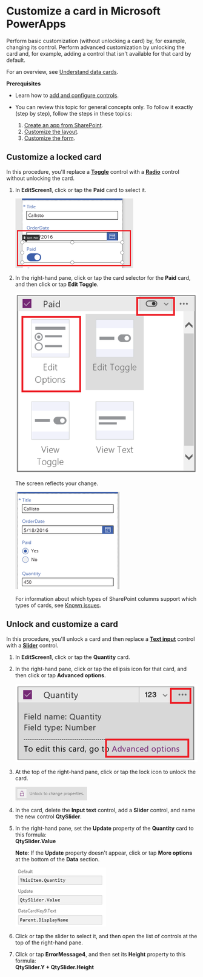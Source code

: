 <properties
	pageTitle="Customize a card | Microsoft PowerApps"
	description="Perform basic and advanced customization on a card"
	services=""
	suite="powerapps"
	documentationCenter=""
	authors="AFTOwen"
	manager="anneta"
	editor=""
	tags="" />

<tags
ms.service="powerapps"
ms.devlang="na"
ms.topic="article"
ms.tgt_pltfrm="na"
ms.workload="na"
ms.date="10/30/2016"
ms.author="anneta"/>

# Customize a card in Microsoft PowerApps #
Perform basic customization (without unlocking a card) by, for example, changing its control. Perform advanced customization by unlocking the card and, for example, adding a control that isn't available for that card by default.

For an overview, see [Understand data cards](working-with-cards.md).

**Prerequisites**

- Learn how to [add and configure controls](add-configure-controls.md).
- You can review this topic for general concepts only. To follow it exactly (step by step), follow the steps in these topics:

	1. [Create an app from SharePoint](app-from-sharepoint.md).
	1. [Customize the layout](customize-layout-sharepoint.md).
	1. [Customize the form](customize-forms-sharepoint.md).

## Customize a locked card ##
In this procedure, you'll replace a **[Toggle](control-toggle.md)** control with a **[Radio](control-radio.md)** control without unlocking the card.

1. In **EditScreen1**, click or tap the **Paid** card to select it.

	![](./media/customize-card/select-paid-card.png)

1. In the right-hand pane, click or tap the card selector for the **Paid** card, and then click or tap **Edit Toggle**.

	![](./media/customize-card/select-toggle-paid.png)

	The screen reflects your change.

	![](./media/customize-card/display-radio.png)

	For information about which types of SharePoint columns support which types of cards, see [Known issues](connection-sharepoint-online.md#known-issues).

## Unlock and customize a card ##
In this procedure, you'll unlock a card and then replace a **[Text input](control-text-input.md)** control with a **[Slider](control-slider.md)** control.

1. In **EditScreen1**, click or tap the **Quantity** card.

1. In the right-hand pane, click or tap the ellipsis icon for that card, and then click or tap **Advanced options**.

	![Open Advanced options](./media/customize-card/advanced-options.png)

1. At the top of the right-hand pane, click or tap the lock icon to unlock the card.

	![Unlock a card](./media/customize-card/unlock-card.png)

1. In the card, delete the **Input text** control, add a **Slider** control, and name the new control **QtySlider**.

1.  In the right-hand pane, set the **Update** property of the **Quantity** card to this formula:<br>
**QtySlider.Value**

	**Note**: If the **Update** property doesn't appear, click or tap **More options** at the bottom of the **Data** section.

	![Set the Update property](./media/customize-card/set-qty-update.png)

1. Click or tap the slider to select it, and then open the list of controls at the top of the right-hand pane.

1. Click or tap **ErrorMessage4**, and then set its **Height** property to this formula:<br>
**QtySlider.Y + QtySlider.Height**

